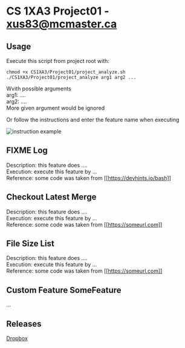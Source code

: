 # CS 1XA3 Project01 - <xus83@mcmaster.ca>
## Usage
Execute this script from project root with:
```
chmod +x CS1XA3/Project01/project_analyze.sh
./CS1XA3/Project01/project_analyze arg1 arg2 ...
```
Wvith possible arguments\
arg1: ....\
arg2: ....\
More given argument would be ignored

Or follow the instructions and enter the feature name when executing

![instruction example](https://i.loli.net/2020/02/14/4TD6rVJeyWcO7fZ.png)
##  FIXME Log
Description: this feature does ....\
Execution: execute this feature by ...\
Reference: some code was taken from [[https://devhints.io/bash]]
## Checkout Latest Merge
Description: this feature does ....\
Execution: execute this feature by ...\
Reference: some code was taken from [[https://someurl.com]]
##  File Size List
Description: this feature does ....\
Execution: execute this feature by ...\
Reference: some code was taken from [[https://someurl.com]]
## Custom Feature SomeFeature
...
## Releases
[Dropbox](https://www.dropbox.com/s/558o9f009kcr6ly/project_analyze.sh?dl=0)